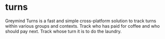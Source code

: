 # turns
Greymind Turns is a fast and simple cross-platform solution to track turns within various groups and contexts. Track who has paid for coffee and who should pay next. Track whose turn it is to do the laundry.
